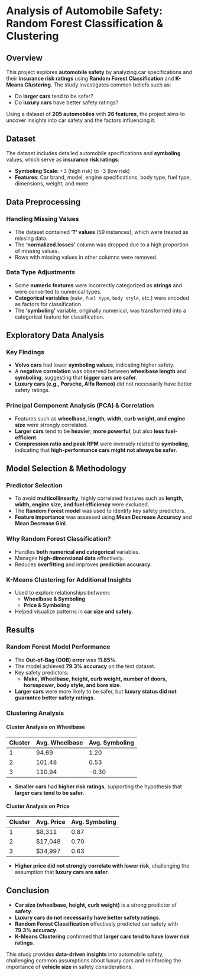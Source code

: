 # **Analysis of Automobile Safety: Random Forest Classification & Clustering**

## **Overview**
This project explores **automobile safety** by analyzing car specifications and their **insurance risk ratings** using **Random Forest Classification** and **K-Means Clustering**. The study investigates common beliefs such as:
- Do **larger cars** tend to be safer?
- Do **luxury cars** have better safety ratings?

Using a dataset of **205 automobiles** with **26 features**, the project aims to uncover insights into car safety and the factors influencing it.

## **Dataset**
The dataset includes detailed automobile specifications and **symboling** values, which serve as **insurance risk ratings**:
- **Symboling Scale**: +3 (high risk) to -3 (low risk)
- **Features**: Car brand, model, engine specifications, body type, fuel type, dimensions, weight, and more.

## **Data Preprocessing**
### **Handling Missing Values**
- The dataset contained **‘?’ values** (59 instances), which were treated as missing data.
- The **‘normalized.losses’** column was dropped due to a high proportion of missing values.
- Rows with missing values in other columns were removed.

### **Data Type Adjustments**
- Some **numeric features** were incorrectly categorized as **strings** and were converted to numerical types.
- **Categorical variables** (`make`, `fuel type`, `body style`, etc.) were encoded as factors for classification.
- The **‘symboling’** variable, originally numerical, was transformed into a categorical feature for classification.

## **Exploratory Data Analysis**
### **Key Findings**
- **Volvo cars** had lower **symboling values**, indicating higher safety.
- A **negative correlation** was observed between **wheelbase length** and **symboling**, suggesting that **bigger cars are safer**.
- **Luxury cars (e.g., Porsche, Alfa Romeo)** did not necessarily have better safety ratings.

### **Principal Component Analysis (PCA) & Correlation**
- Features such as **wheelbase, length, width, curb weight, and engine size** were strongly correlated.
- **Larger cars** tend to be **heavier**, **more powerful**, but also **less fuel-efficient**.
- **Compression ratio and peak RPM** were inversely related to **symboling**, indicating that **high-performance cars might not always be safer**.

## **Model Selection & Methodology**
### **Predictor Selection**
- To avoid **multicollinearity**, highly correlated features such as **length, width, engine size, and fuel efficiency** were excluded.
- The **Random Forest model** was used to identify key safety predictors.
- **Feature importance** was assessed using **Mean Decrease Accuracy** and **Mean Decrease Gini**.

### **Why Random Forest Classification?**
- Handles **both numerical and categorical** variables.
- Manages **high-dimensional data** effectively.
- Reduces **overfitting** and improves **prediction accuracy**.

### **K-Means Clustering for Additional Insights**
- Used to explore relationships between:
  - **Wheelbase & Symboling**
  - **Price & Symboling**
- Helped visualize patterns in **car size and safety**.

## **Results**
### **Random Forest Model Performance**
- The **Out-of-Bag (OOB) error** was **11.85%**.
- The model achieved **79.3% accuracy** on the test dataset.
- Key safety predictors:  
  - **Make, Wheelbase, height, curb weight, number of doors, horsepower, body style, and bore size**.
- **Larger cars** were more likely to be safer, but **luxury status did not guarantee better safety ratings**.

### **Clustering Analysis**
#### **Cluster Analysis on Wheelbase**
| Cluster | Avg. Wheelbase | Avg. Symboling |
|---------|--------------|--------------|
| 1       | 94.69       | 1.20         |
| 2       | 101.48      | 0.53         |
| 3       | 110.94      | -0.30        |

- **Smaller cars** had **higher risk ratings**, supporting the hypothesis that **larger cars tend to be safer**.

#### **Cluster Analysis on Price**
| Cluster | Avg. Price | Avg. Symboling |
|---------|-----------|--------------|
| 1       | $8,311   | 0.87         |
| 2       | $17,048  | 0.70         |
| 3       | $34,997  | 0.63         |

- **Higher price did not strongly correlate with lower risk**, challenging the assumption that **luxury cars are safer**.

## **Conclusion**
- **Car size (wheelbase, height, curb weight)** is a strong predictor of **safety**.
- **Luxury cars do not necessarily have better safety ratings**.
- **Random Forest Classification** effectively predicted car safety with **79.3% accuracy**.
- **K-Means Clustering** confirmed that **larger cars tend to have lower risk ratings**.

This study provides **data-driven insights** into automobile safety, challenging common assumptions about luxury cars and reinforcing the importance of **vehicle size** in safety considerations.

